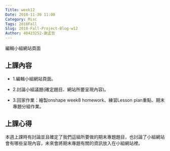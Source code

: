 ```yaml
---
Title: week12
Date: 2018-11-30 11:00
Category: Misc
Tags: 2018Fall
Slug: 2018-Fall-Project-Blog-w12
Author: 40423252-謝孟哲
---
```


編輯小組網站頁面

<!-- PELICAN_END_SUMMARY -->

上課內容
----
* 1.編輯小組網站頁面。

* 2.討論小組議題(確定題目、網站所要呈現內容)。

* 3.回家作業：繪製onshape week8 homework、練習Lesson plan重點、期末專題分組作業。


上課心得
----
本週上課時有討論並且確定了我們這組所要做的期末專題題目，也討論了小組網站會有哪些呈現內容，未來會將期末專題有關的資訊放入在小組網站裡。